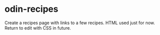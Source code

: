 # odin-recipes
Create a recipes page with links to a few recipes. HTML used just for now. Return to edit with CSS in future.